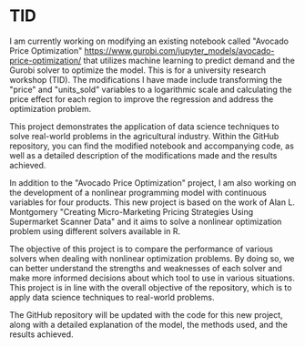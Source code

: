 # TID

I am currently working on modifying an existing notebook called "Avocado Price Optimization" https://www.gurobi.com/jupyter_models/avocado-price-optimization/  that utilizes machine learning to predict demand and the Gurobi solver to optimize the model. This is for a university research workshop (TID). The modifications I have made include transforming the "price" and "units_sold" variables to a logarithmic scale and calculating the price effect for each region to improve the regression and address the optimization problem. 

This project demonstrates the application of data science techniques to solve real-world problems in the agricultural industry. Within the GitHub repository, you can find the modified notebook and accompanying code, as well as a detailed description of the modifications made and the results achieved.

In addition to the "Avocado Price Optimization" project, I am also working on the development of a nonlinear programming model with continuous variables for four products. This new project is based on the work of Alan L. Montgomery "Creating Micro-Marketing Pricing Strategies Using Supermarket Scanner Data" and it aims to solve a nonlinear optimization problem using different solvers available in R.

The objective of this project is to compare the performance of various solvers when dealing with nonlinear optimization problems. By doing so, we can better understand the strengths and weaknesses of each solver and make more informed decisions about which tool to use in various situations. This project is in line with the overall objective of the repository, which is to apply data science techniques to real-world problems.

The GitHub repository will be updated with the code for this new project, along with a detailed explanation of the model, the methods used, and the results achieved.

